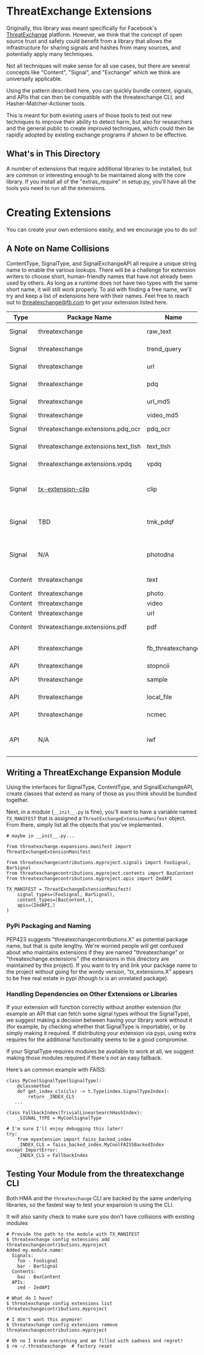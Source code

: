 # ThreatExchange Extensions

Originally, this library was meant specifically for Facebook's [ThreatExchange](https://developers.facebook.com/docs/threat-exchange/) platform. However, we think that the concept of open source trust and safety could benefit from a library that allows the infrastructure for sharing signals and hashes from many sources, and potentially apply many techniques. 

Not all techniques will make sense for all use cases, but there are several concepts like "Content", "Signal", and "Exchange" which we think are universally applicable. 

Using the pattern described here, you can quickly bundle content, signals, and APIs that can then be compatible with the threatexchange CLI, and Hasher-Matcher-Actioner tools.

This is meant for both existing users of those tools to test out new techniques to improve their ability to detect harm, but also for researchers and the general public to create  improved techniques, which could then be rapidly adopted by existing exchange programs if shown to be effective.

## What's in This Directory
A number of extensions that require additional libraries to be installed, but are common or interesting enough to be maintained along with the core library. If you install all of the "extras_require" in setup.py, you'll have all the tools you need to run all the extensions.

# Creating Extensions
You can create your own extensions easily, and we encourage you to do so!

## A Note on Name Collisions
ContentType, SignalType, and SignalExchangeAPI all require a unique string name to enable the various lookups. There will be a challenge for extension writers to choose short, human-friendly names that have not already been used by others. As long as a runtime does not have two types with the same short name, it will still work properly. To aid with finding a free name, we'll try and keep a list of extensions here with their names. Feel free to reach out to threatexchange@fb.com to get your extension listed here.

| Type | Package Name | Name | Note |
| ------------- | ------------- | ------------- | ------------- |
| Signal | threatexchange | raw_text | Match strings with strings 
| Signal | threatexchange | trend_query | Simple regex on strings 
| Signal | threatexchange | url | Match known URLs
| Signal | threatexchange | pdq | Photo scanning with PDQ
| Signal | threatexchange | url_md5 | Match hashes of known URLs
| Signal | threatexchange | video_md5 | MD5 of video
| Signal | threatexchange.extensions.pdq_ocr | pdq_ocr | photos+text (memes)
| Signal | threatexchange.extensions.text_tlsh | text_tlsh | tlsh scanning on text
| Signal | threatexchange.extensions.vpdq | vpdq | vPDQ video hashing
| Signal | [tx-extension-clip](https://pypi.org/project/tx-extension-clip/) | clip | [CLIP](https://github.com/openai/CLIP) image embedding with a preloaded model
| Signal | TBD | tmk_pdqf | The planned name for TMK+PDQF video hashing 
| Signal | N/A | photodna | Reserved to prevent confusion with PhotoDNA
| Content | threatexchange | text | Text files and strings
| Content | threatexchange | photo | Photo formats
| Content | threatexchange | video | Video formats
| Content | threatexchange | url | urls
| Content | threatexchange.extensions.pdf | pdf | PDF content extraction
| API | threatexchange | fb_threatexchange | Meta's Graph API ThreatExchange
| API | threatexchange | stopncii | StopNCII.org
| API | threatexchange | sample | Static sample signals
| API | threatexchange | local_file | Load content from a file
| API | threatexchange | ncmec | NCMEC hash API
| API | N/A | iwf | Reserved to prevent confusion with IWF API

## Writing a ThreatExchange Expansion Module
Using the interfaces for SignalType, ContentType, and SignalExchangeAPI, create classes that extend as many of those as you think should be bundled together. 

Next, in a module (`__init__.py` is fine), you'll want to have a variable named `TX_MANIFEST` that is assigned a `ThreatExchangeExtensionManifest` object. From there, simply list all the objects that you've implemented.

```
# maybe in __init__.py...

from threatexchange.expansions.manifest import ThreatExchangeExtensionManifest

from threatexchangecontributions.myproject.signals import FooSignal, BarSignal
from threatexchangecontributions.myproject.contents import BazContent
from threatexchangecontributions.myproject.apis import ZedAPI

TX_MANIFEST = ThreatExchangeExtensionManifest(
    signal_types=(FooSignal, BarSignal),
    content_types=(BazContent,),
    apis=(ZedAPI,)
)
```

### PyPi Packaging and Naming
PEP423 suggests "threatexchangecontributions.X" as potential package name, but that is quite lengthy. We're worried people will get confused about who maintains extensions if they are named "threatexchange" or "threatexchange.extensions" (the extensions in this directory are maintained by this project). If you want to try and link your package name to the project without going for the wordy version, "tx_extensions.X" appears to be free real estate in pypi (though tx is an unrelated package). 

### Handling Dependencies on Other Extensions or Libraries
If your extension will function correctly without another extension (for example an API that can fetch some signal types without the SignalType), we suggest making a decision between having your library work without it (for example, by checking whether that SignalType is importable), or by simply making it required. If distributing your extension via pypi, using extra requires for the additional functionality seems to be a good compromise.

If your SignalType requires modules be available to work at all, we suggest making those modules required if there's not an easy fallback.

Here's an common example with FAISS:

```
class MyCoolSignalType(SignalType):
    @classmethod
    def get_index_cls(cls) -> t.Type[index.SignalTypeIndex]:
        return _INDEX_CLS
   ...

class FallbackIndex(TrivialLinearSearchHashIndex):
    _SIGNAL_TYPE = MyCoolSignalType

# I'm sure I'll enjoy debugging this later!
try:
    from myextension import faiss_backed_index
    _INDEX_CLS = faiss_backed_index.MyCoolFAISSBackedIndex
except ImportError:
    _INDEX_CLS = FallbackIndex
```

## Testing Your Module from the threatexchange CLI
Both HMA and the `threatexchange` CLI are backed by the same underlying libraries, so the fastest way to test your expansion is using the CLI.

It will also sanity check to make sure you don't have collisions with existing modules

```
# Provide the path to the module with TX_MANIFEST
$ threatexchange config extensions add threatexchangecontributions.myproject
Added my.module.name:
  Signals:
    foo - FooSignal
    bar - BarSignal
  Contents:
    baz - BazContent
  APIs:
    zed - ZedAPI

# What do I have?
$ threatexchange config extensions list
threatexchangecontributions.myproject

# I don't want this anymore!
$ threatexchange config extensions remove threatexchangecontributions.myproject

# Oh no I broke everything and am filled with sadness and regret!
$ rm ~/.threatexchange  # factory reset
```
